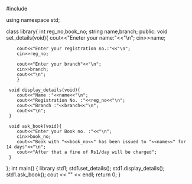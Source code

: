 #include <iostream>

using namespace std;

class library{
    int reg_no,book_no;
    string name,branch;
public:
    void set_details(void){
        cout<<"Eneter your name:"<<"\n";
        cin>>name;

        cout<<"Enter your registration no.:"<<"\n";
        cin>>reg_no;

        cout<<"Enter your branch"<<"\n";
        cin>>branch;
        cout<<"\n";
        }

     void display_details(void){
        cout<<"Name :"<<name<<"\n";
        cout<<"Registration No. :"<<reg_no<<"\n";
        cout<<"Branch :"<<branch<<"\n";
        cout<<"\n";
     }

     void ask_book(void){
        cout<<"Enter your Book no. :"<<"\n";
        cin>>book_no;
        cout<<"Book with "<<book_no<<" has been issued to "<<name<<" for 14 days"<<"\n";
        cout<<"After that a fine of Rs1/day will be charged";
     }
};
int main()
{
    library std1;
    std1.set_details();
    std1.display_details();
    std1.ask_book();
    cout << "" << endl;
    return 0;
}

